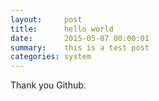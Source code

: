 ```yaml
---
layout:     post
title:      hello world
date:       2015-05-07 00:00:01
summary:    this is a test post
categories: system
---
```


Thank you Github.